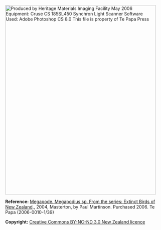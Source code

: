 <html><body><a href="/wp-content/uploads/2014/06/MA_I043831.2400x2400.jpg"><img class="alignnone size-full wp-image-173" src="/wp-content/uploads/2014/06/MA_I043831.2400x2400.jpg" alt="Produced by Heritage Materials Imaging Facility May 2006 Equipment: Cruse CS 185SL450 Synchron Light Scanner Software Used: Adobe Photoshop CS 8.0 This file is property of Te Papa Press" width="480" height="606"></a>

<strong>Reference:</strong> <a href="http://collections.tepapa.govt.nz/Object/710941" target="_blank">Megapode. Megapodius sp. From the series: Extinct Birds of New Zealand</a>., 2004, Masterton, by Paul Martinson. Purchased 2006. Te Papa (2006-0010-1/39)

<strong>Copyright:</strong> <a href="https://creativecommons.org/licenses/by-nc-nd/3.0/nz/" target="_blank">Creative Commons BY-NC-ND 3.0 New Zealand licence</a></body></html>
